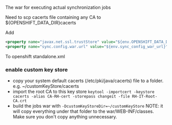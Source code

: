 The war for executing actual synchronization jobs

Need to scp cacerts file containing any CA to ${OPENSHIFT_DATA_DIR}cacerts

Add
```xml
<property name="javax.net.ssl.trustStore" value="${env.OPENSHIFT_DATA_DIR}cacerts" />
<property name="sync.config.war.url" value="${env.sync_config_war_url}" />
```
To openshift standalone.xml

### enable custom key store

- copy your system default cacerts (/etc/pki/java/cacerts) file to a folder. e.g. ~/customKeyStore/cacerts
- import the root CA to this key store
  ```keytool -importcert -keystore cacerts -alias CA-RH-cert -storepass changeit -file RH-IT-Root-CA.crt```
- build the jobs war with ```-DcustomKeyStoreDir=~/customKeyStore```
  NOTE: it will copy everything under that folder to the war/WEB-INF/classes. Make sure you don't copy anything unnecessary.


